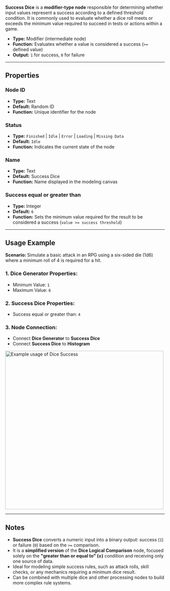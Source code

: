 **Success Dice** is a **modifier-type node** responsible for determining whether input values represent a success according to a defined threshold condition. It is commonly used to evaluate whether a dice roll meets or exceeds the minimum value required to succeed in tests or actions within a game.

- **Type:** Modifier (intermediate node)
- **Function:** Evaluates whether a value is considered a success (`>=` defined value)
- **Output:** `1` for success, `0` for failure

---

## **Properties**

### **Node ID**

- **Type:** Text
- **Default:** Random ID
- **Function:** Unique identifier for the node

### **Status**

- **Type:** `Finished` | `Idle` | `Error` | `Loading` | `Missing Data`
- **Default:** `Idle`
- **Function:** Indicates the current state of the node

### **Name**

- **Type:** Text
- **Default:** Success Dice
- **Function:** Name displayed in the modeling canvas

### **Success equal or greater than**

- **Type:** Integer
- **Default:** `6`
- **Function:** Sets the minimum value required for the result to be considered a success (`value >= success threshold`)

---

## **Usage Example**

**Scenario:** Simulate a basic attack in an RPG using a six-sided die (1d6) where a minimum roll of 4 is required for a hit.

### **1. Dice Generator Properties:**

- Minimum Value: `1`
- Maximum Value: `6`

### **2. Success Dice Properties:**

- Success equal or greater than: `4`

### **3. Node Connection:**

- Connect **Dice Generator** to **Success Dice**
- Connect **Success Dice** to **Histogram**

<img src="/node-crafter/doc-images/generator-success.png" width="500px" alt="Example usage of Dice Success"/>

---

## **Notes**

- **Success Dice** converts a numeric input into a binary output: success (`1`) or failure (`0`) based on the `>=` comparison.
- It is a **simplified version** of the **Dice Logical Comparison** node, focused solely on the **"greater than or equal to" (≥)** condition and receiving only one source of data.
- Ideal for modeling simple success rules, such as attack rolls, skill checks, or any mechanics requiring a minimum dice result.
- Can be combined with multiple dice and other processing nodes to build more complex rule systems.
